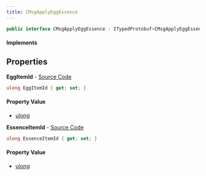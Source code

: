 ```yaml
---
title: CMsgApplyEggEssence
---
```


```csharp
public interface CMsgApplyEggEssence : ITypedProtobuf<CMsgApplyEggEssence>, INativeHandle
```

#### Implements

## Properties

**EggItemId** - [Source Code](https://github.com/swiftly-solution/swiftlys2/blob/master/managed/src/SwiftlyS2.Generated/Protobufs/Interfaces/CMsgApplyEggEssence.cs#L16)

```csharp
ulong EggItemId { get; set; }
```

#### Property Value

- [ulong](https://learn.microsoft.com/dotnet/api/system.uint64)

**EssenceItemId** - [Source Code](https://github.com/swiftly-solution/swiftlys2/blob/master/managed/src/SwiftlyS2.Generated/Protobufs/Interfaces/CMsgApplyEggEssence.cs#L13)

```csharp
ulong EssenceItemId { get; set; }
```

#### Property Value

- [ulong](https://learn.microsoft.com/dotnet/api/system.uint64)

